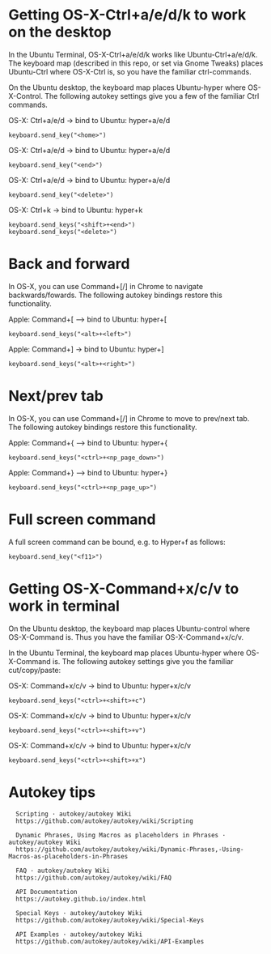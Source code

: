 # Getting OS-X-Ctrl+a/e/d/k to work on the desktop

In the Ubuntu Terminal, OS-X-Ctrl+a/e/d/k works like Ubuntu-Ctrl+a/e/d/k. The keyboard map (described in this repo, or set via Gnome Tweaks) places Ubuntu-Ctrl where OS-X-Ctrl is, so you have the familiar ctrl-commands.

On the Ubuntu desktop, the keyboard map places Ubuntu-hyper where OS-X-Control. The following autokey settings give you a few of the familiar Ctrl commands.

OS-X: Ctrl+a/e/d -> bind to Ubuntu: hyper+a/e/d

    keyboard.send_key("<home>")
    
OS-X: Ctrl+a/e/d -> bind to Ubuntu: hyper+a/e/d

    keyboard.send_key("<end>")
    
OS-X: Ctrl+a/e/d -> bind to Ubuntu: hyper+a/e/d

    keyboard.send_key("<delete>")
    
    
OS-X: Ctrl+k -> bind to Ubuntu: hyper+k    

    keyboard.send_keys("<shift>+<end>")
    keyboard.send_keys("<delete>")
        
# Back and forward
In OS-X, you can use Command+[/] in Chrome to navigate backwards/fowards. The following autokey bindings restore this functionality.

Apple: Command+[ --> bind to Ubuntu: hyper+[

    keyboard.send_keys("<alt>+<left>")

Apple: Command+] -> bind to Ubuntu: hyper+]

    keyboard.send_keys("<alt>+<right>")

# Next/prev tab
In OS-X, you can use Command+[/] in Chrome to move to prev/next tab. The following autokey bindings restore this functionality.

Apple: Command+{ --> bind to Ubuntu: hyper+{    

    keyboard.send_keys("<ctrl>+<np_page_down>")
    
Apple: Command+} --> bind to Ubuntu: hyper+}

    keyboard.send_keys("<ctrl>+<np_page_up>")
    
# Full screen command

A full screen command can be bound, e.g. to Hyper+f as follows:

    keyboard.send_key("<f11>")

# Getting OS-X-Command+x/c/v to work in terminal

On the Ubuntu desktop, the keyboard map places Ubuntu-control where OS-X-Command is. Thus you have the familiar OS-X-Command+x/c/v.

In the Ubuntu Terminal, the keyboard map places Ubuntu-hyper where OS-X-Command is. The following autokey settings give you the familiar cut/copy/paste:

OS-X: Command+x/c/v -> bind to Ubuntu: hyper+x/c/v

    keyboard.send_keys("<ctrl>+<shift>+c")

OS-X: Command+x/c/v -> bind to Ubuntu: hyper+x/c/v

    keyboard.send_keys("<ctrl>+<shift>+v")

OS-X: Command+x/c/v -> bind to Ubuntu: hyper+x/c/v

    keyboard.send_keys("<ctrl>+<shift>+x")
    
# Autokey tips

      Scripting · autokey/autokey Wiki
      https://github.com/autokey/autokey/wiki/Scripting

      Dynamic Phrases, Using Macros as placeholders in Phrases · autokey/autokey Wiki
      https://github.com/autokey/autokey/wiki/Dynamic-Phrases,-Using-Macros-as-placeholders-in-Phrases

      FAQ · autokey/autokey Wiki
      https://github.com/autokey/autokey/wiki/FAQ

      API Documentation
      https://autokey.github.io/index.html

      Special Keys · autokey/autokey Wiki
      https://github.com/autokey/autokey/wiki/Special-Keys

      API Examples · autokey/autokey Wiki
      https://github.com/autokey/autokey/wiki/API-Examples
